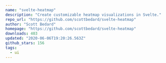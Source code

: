 ```yaml
---
name: "svelte-heatmap"
description: "Create customizable heatmap visualizations in Svelte."
repo_url: "https://github.com/scottbedard/svelte-heatmap"
author: "Scott Bedard"
homepage: "https://github.com/scottbedard/svelte-heatmap"
downloads: 403
updated: "2020-06-06T19:20:26.563Z"
github_stars: 156
tags: 
  - ui
---
```

